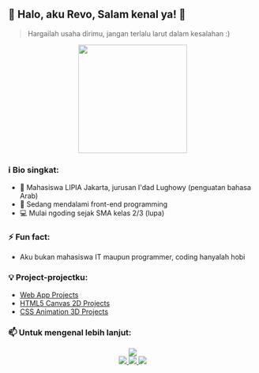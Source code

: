
## 🚀 Halo, aku Revo, Salam kenal ya! 👋
> Hargailah usaha dirimu, jangan terlalu larut dalam kesalahan :)

<p align="center">
  <img width="220" src="https://media.tenor.com/s1PTNnkaSQsAAAAj/js-java-script.gif" />
</p>

### ℹ️ Bio singkat:
- 🔭 Mahasiswa LIPIA Jakarta, jurusan I'dad Lughowy (penguatan bahasa Arab)
- 🌱 Sedang mendalami front-end programming
- 💻 Mulai ngoding sejak SMA kelas 2/3 (lupa)

### ⚡ Fun fact: 
- Aku bukan mahasiswa IT maupun programmer, coding hanyalah hobi

### 💡 Project-projectku:
- [Web App Projects](https://revo-lusi0.github.io/web-app-projects/)
- [HTML5 Canvas 2D Projects](https://revo-lusi0.github.io/html5-canvas-2d-projects/)
- [CSS Animation 3D Projects](https://revo-lusi0.github.io/css-animation-3d-projects/)

### 📫 Untuk mengenal lebih lanjut:
<p align="center">
  <a href="https://revo-lusi.github.io/"><img src="https://img.shields.io/badge/my_portfolio-000?style=for-the-badge&logo=ko-fi&logoColor=white" /><br><a href="https://facebook.com/revo.lusi0"><img src="https://img.shields.io/badge/Facebook-0866FF?style=for-the-badge&logo=facebook" /> <a href="https://instagram.com/revo.lusi0"><img src="https://img.shields.io/badge/Instagram-FF0069?style=for-the-badge&logo=instagram" /> <a href="https://t.me/revo_lusi_bot"><img src="https://img.shields.io/badge/Telegram-EEE?style=for-the-badge&logo=telegram" />
</p>

